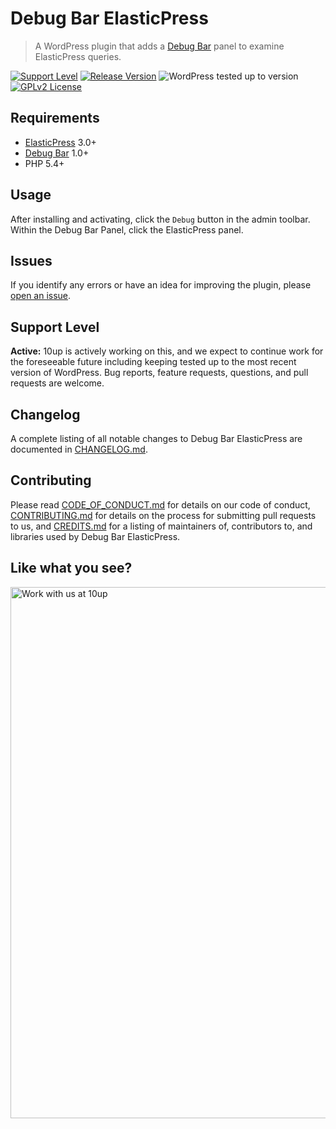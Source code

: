 # Debug Bar ElasticPress

> A WordPress plugin that adds a [Debug Bar](https://wordpress.org/plugins/debug-bar/) panel to examine ElasticPress queries.

[![Support Level](https://img.shields.io/badge/support-active-green.svg)](#support-level) [![Release Version](https://img.shields.io/github/tag/10up/debug-bar-elasticpress.svg?label=release)](https://github.com/10up/debug-bar-elasticpress/releases/latest) ![WordPress tested up to version](https://img.shields.io/badge/WordPress-v5.7%20tested-success.svg) [![GPLv2 License](https://img.shields.io/github/license/10up/debug-bar-elasticpress.svg)](https://github.com/10up/debug-bar-elasticpress/blob/trunk/LICENSE.md)

## Requirements

* [ElasticPress](https://wordpress.org/plugins/elasticpress/) 3.0+
* [Debug Bar](https://wordpress.org/plugins/debug-bar/) 1.0+
* PHP 5.4+

## Usage

After installing and activating, click the `Debug` button in the admin toolbar. Within the Debug Bar Panel, click the ElasticPress panel.

## Issues

If you identify any errors or have an idea for improving the plugin, please [open an issue](https://github.com/10up/debug-bar-elasticpress/issues?state=open).

## Support Level

**Active:** 10up is actively working on this, and we expect to continue work for the foreseeable future including keeping tested up to the most recent version of WordPress. Bug reports, feature requests, questions, and pull requests are welcome.

## Changelog

A complete listing of all notable changes to Debug Bar ElasticPress are documented in [CHANGELOG.md](https://github.com/10up/debug-bar-elasticpress/blob/develop/CHANGELOG.md).

## Contributing

Please read [CODE_OF_CONDUCT.md](https://github.com/10up/debug-bar-elasticpress/blob/develop/CODE_OF_CONDUCT.md) for details on our code of conduct, [CONTRIBUTING.md](https://github.com/10up/debug-bar-elasticpress/blob/develop/CONTRIBUTING.md) for details on the process for submitting pull requests to us, and [CREDITS.md](https://github.com/10up/debug-bar-elasticpress/blob/develop/CREDITS.md) for a listing of maintainers of, contributors to, and libraries used by Debug Bar ElasticPress.

## Like what you see?

<a href="http://10up.com/contact/"><img src="https://10up.com/uploads/2016/10/10up-Github-Banner.png" width="850" alt="Work with us at 10up"></a>
